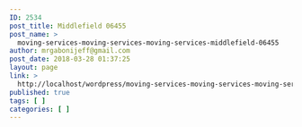 ```yaml
---
ID: 2534
post_title: Middlefield 06455
post_name: >
  moving-services-moving-services-moving-services-middlefield-06455
author: mrgabonijeff@gmail.com
post_date: 2018-03-28 01:37:25
layout: page
link: >
  http://localhost/wordpress/moving-services-moving-services-moving-services-middlefield-06455/
published: true
tags: [ ]
categories: [ ]
---
```


